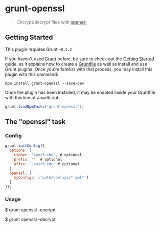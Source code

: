 # grunt-openssl

> Encrypt/decrypt files with <a href="https://www.openssl.org/docs/apps/openssl.html">openssl</a>

## Getting Started
This plugin requires Grunt `~0.4.2`

If you haven't used [Grunt](http://gruntjs.com/) before, be sure to check out the [Getting Started](http://gruntjs.com/getting-started) guide, as it explains how to create a [Gruntfile](http://gruntjs.com/sample-gruntfile) as well as install and use Grunt plugins. Once you're familiar with that process, you may install this plugin with this command:

```shell
npm install grunt-openssl --save-dev
```

Once the plugin has been installed, it may be enabled inside your Gruntfile with this line of JavaScript:

```js
grunt.loadNpmTasks('grunt-openssl');
```

## The "openssl" task

### Config 

```js
grunt.initConfig({
  options: {
    cipher: 'cast5-cbc', # optional
    prefix: '', # optional
    affix: '.cast5-cbc' # optional
  },
  openssl: {
    myConfigs: ['path/configs/*.yml*'] 
  }
});
```

### Usage

$ grunt openssl -encrypt 

$ grunt openssl -decrypt 
